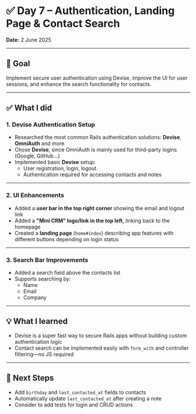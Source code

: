 # ✅ Day 7 – Authentication, Landing Page & Contact Search

**Date:** 2 June 2025

---

## 🎯 Goal

Implement secure user authentication using Devise, improve the UI for user sessions, and enhance the search functionality for contacts.

---

## ✅ What I did

### 1. Devise Authentication Setup

- Researched the most common Rails authentication solutions: **Devise**, **OmniAuth** and more
- Chose **Devise**, since OmniAuth is mainly used for third-party logins (Google, GitHub…)
- Implemented basic **Devise** setup:
  - User registration, login, logout
  - Authentication required for accessing contacts and notes

---

### 2. UI Enhancements

- Added a **user bar in the top right corner** showing the email and logout link
- Added a **"Mini CRM" logo/link in the top left**, linking back to the homepage
- Created a **landing page** (`home#index`) describing app features with different buttons depending on login status

---

### 3. Search Bar Improvements

- Added a search field above the contacts list
- Supports searching by:
  - Name
  - Email
  - Company

---

## 💡 What I learned

- Devise is a super fast way to secure Rails apps without building custom authentication logic
- Contact search can be implemented easily with `form_with` and controller filtering—no JS required

---

## 🔭 Next Steps

- Add `birthday` and `last_contacted_at` fields to contacts
- Automatically update `last_contacted_at` after creating a note
- Consider to add tests for login and CRUD actions